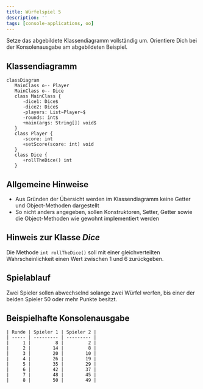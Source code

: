 ```yaml
---
title: Würfelspiel 5
description: ''
tags: [console-applications, oo]
---
```


Setze das abgebildete Klassendiagramm vollständig um. Orientiere Dich bei der
Konsolenausgabe am abgebildeten Beispiel.

## Klassendiagramm

```mermaid
classDiagram
   MainClass o-- Player
   MainClass o-- Dice
   class MainClass {
      -dice1: Dice$
      -dice2: Dice$
      -players: List~Player~$
      -rounds: int$
      +main(args: String[]) void$
   }
   class Player {
      -score: int
      +setScore(score: int) void
   }
   class Dice {
      +rollTheDice() int
   }
```

## Allgemeine Hinweise

- Aus Gründen der Übersicht werden im Klassendiagramm keine Getter und
  Object-Methoden dargestellt
- So nicht anders angegeben, sollen Konstruktoren, Setter, Getter sowie die
  Object-Methoden wie gewohnt implementiert werden

## Hinweis zur Klasse _Dice_

Die Methode `int rollTheDice()` soll mit einer gleichverteilten
Wahrscheinlichkeit einen Wert zwischen 1 und 6 zurückgeben.

## Spielablauf

Zwei Spieler sollen abwechselnd solange zwei Würfel werfen, bis einer der beiden
Spieler 50 oder mehr Punkte besitzt.

## Beispielhafte Konsolenausgabe

```console
| Runde | Spieler 1 | Spieler 2 |
| ----- | --------- | --------- |
|     1 |         8 |         2 |
|     2 |        14 |         8 |
|     3 |        20 |        10 |
|     4 |        26 |        19 |
|     5 |        35 |        29 |
|     6 |        42 |        37 |
|     7 |        48 |        45 |
|     8 |        50 |        49 |
```
